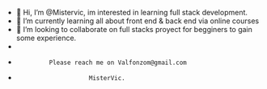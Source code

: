 - 👋 Hi, I’m @Mistervic, im interested in learning full stack development.
- 🌱 I’m currently learning all about front end & back end via online courses
- 💞️ I’m looking to collaborate on full stacks proyect for begginers to gain some experience.
- 
-              Please reach me on Valfonzom@gmail.com 
-                         MisterVic.


<!---
Mistervic/Mistervic is a ✨ special ✨ repository because its `README.md` (this file) appears on your GitHub profile.
You can click the Preview link to take a look at your changes.
--->

